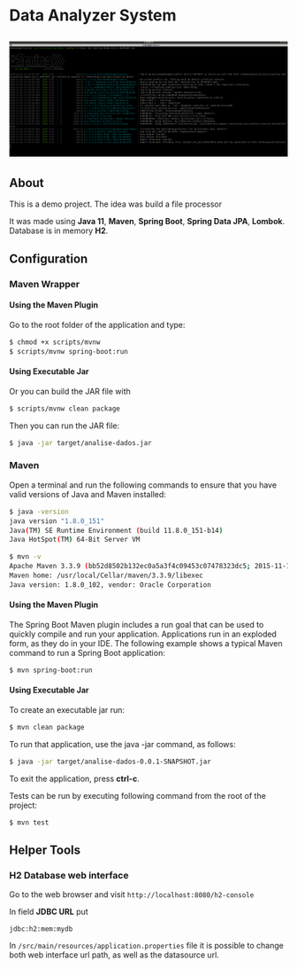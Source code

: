 # Data Analyzer System

## ![Execution Example](https://github.com/emanuelfoliveira/analise-dados/blob/master/console-image-example.png)

## About

This is a demo project. The idea was build a file processor

It was made using **Java 11**, **Maven**, **Spring Boot**, **Spring Data JPA**, **Lombok**. Database is in memory **H2**.

## Configuration

### Maven Wrapper

#### Using the Maven Plugin

Go to the root folder of the application and type:
```bash
$ chmod +x scripts/mvnw
$ scripts/mvnw spring-boot:run
```

#### Using Executable Jar

Or you can build the JAR file with 
```bash
$ scripts/mvnw clean package
``` 

Then you can run the JAR file:
```bash
$ java -jar target/analise-dados.jar
```

### Maven

Open a terminal and run the following commands to ensure that you have valid versions of Java and Maven installed:

```bash
$ java -version
java version "1.8.0_151"
Java(TM) SE Runtime Environment (build 11.8.0_151-b14)
Java HotSpot(TM) 64-Bit Server VM
```

```bash
$ mvn -v
Apache Maven 3.3.9 (bb52d8502b132ec0a5a3f4c09453c07478323dc5; 2015-11-10T16:41:47+00:00)
Maven home: /usr/local/Cellar/maven/3.3.9/libexec
Java version: 1.8.0_102, vendor: Oracle Corporation
```

#### Using the Maven Plugin

The Spring Boot Maven plugin includes a run goal that can be used to quickly compile and run your application. 
Applications run in an exploded form, as they do in your IDE. 
The following example shows a typical Maven command to run a Spring Boot application:
 
```bash
$ mvn spring-boot:run
``` 

#### Using Executable Jar

To create an executable jar run:

```bash
$ mvn clean package
``` 

To run that application, use the java -jar command, as follows:

```bash
$ java -jar target/analise-dados-0.0.1-SNAPSHOT.jar
```

To exit the application, press **ctrl-c**.

Tests can be run by executing following command from the root of the project:

```bash
$ mvn test
```

## Helper Tools

### H2 Database web interface

Go to the web browser and visit `http://localhost:8080/h2-console`

In field **JDBC URL** put 
```
jdbc:h2:mem:mydb
```

In `/src/main/resources/application.properties` file it is possible to change both
web interface url path, as well as the datasource url.
